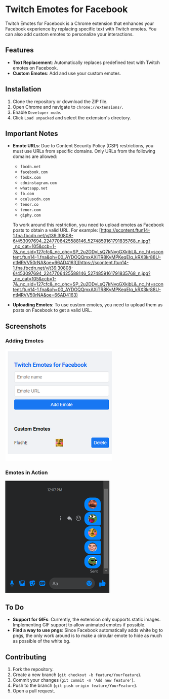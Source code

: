 # Twitch Emotes for Facebook

Twitch Emotes for Facebook is a Chrome extension that enhances your Facebook experience by replacing specific text with Twitch emotes. You can also add custom emotes to personalize your interactions.

## Features

- **Text Replacement**: Automatically replaces predefined text with Twitch emotes on Facebook.
- **Custom Emotes**: Add and use your custom emotes.

## Installation

1. Clone the repository or download the ZIP file.
2. Open Chrome and navigate to `chrome://extensions/`.
3. Enable `Developer mode`.
4. Click `Load unpacked` and select the extension's directory.

## Important Notes

- **Emote URLs**: Due to Content Security Policy (CSP) restrictions, you must use URLs from specific domains. Only URLs from the following domains are allowed:
  - `fbcdn.net`
  - `facebook.com`
  - `fbsbx.com`
  - `cdninstagram.com`
  - `whatsapp.net`
  - `fb.com`
  - `oculuscdn.com`
  - `tenor.co`
  - `tenor.com`
  - `giphy.com`

  To work around this restriction, you need to upload emotes as Facebook posts to obtain a valid URL. For example:
  [https://scontent.ftun14-1.fna.fbcdn.net/v/t39.30808-6/453097694_2247706425588146_5274859161791835768_n.jpg?_nc_cat=105&ccb=1-7&_nc_sid=127cfc&_nc_ohc=SP_2u2DDvLsQ7kNvgGXkjbL&_nc_ht=scontent.ftun14-1.fna&oh=00_AYDOQQmxAXiTR8KyMPKeqEIq_kRX3kr88U-ntMRVV50rNA&oe=66AD4163](https://scontent.ftun14-1.fna.fbcdn.net/v/t39.30808-6/453097694_2247706425588146_5274859161791835768_n.jpg?_nc_cat=105&ccb=1-7&_nc_sid=127cfc&_nc_ohc=SP_2u2DDvLsQ7kNvgGXkjbL&_nc_ht=scontent.ftun14-1.fna&oh=00_AYDOQQmxAXiTR8KyMPKeqEIq_kRX3kr88U-ntMRVV50rNA&oe=66AD4163)
  
- **Uploading Emotes**: To use custom emotes, you need to upload them as posts on Facebook to get a valid URL.

## Screenshots

### Adding Emotes

![Popup](screenshots/popup.png)

### Emotes in Action

![Emotes in Action](screenshots/example.png)

## To Do

- **Support for GIFs**: Currently, the extension only supports static images. Implementing GIF support to allow animated emotes if possible.
- **Find a way to use pngs**: Since Facebook automatically adds white bg to pngs, the only work around is to make a circular emote to hide as much as possible of the white bg.

## Contributing

1. Fork the repository.
2. Create a new branch (`git checkout -b feature/YourFeature`).
3. Commit your changes (`git commit -m 'Add new feature'`).
4. Push to the branch (`git push origin feature/YourFeature`).
5. Open a pull request.
